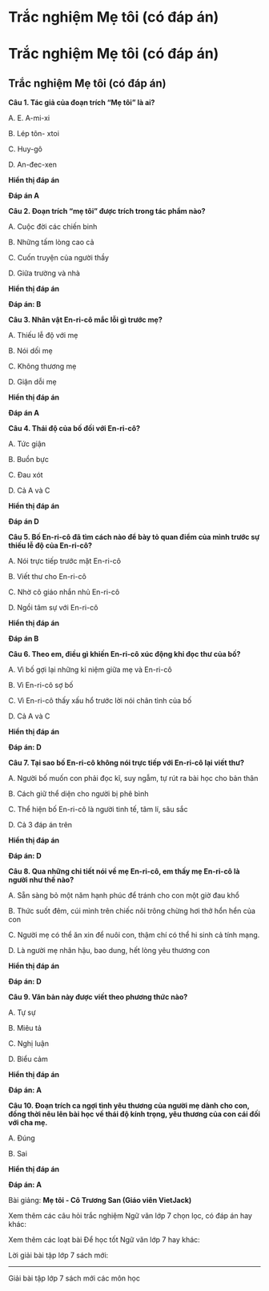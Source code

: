 # Trắc nghiệm Mẹ tôi (có đáp án)

# Trắc nghiệm Mẹ tôi (có đáp án)

## Trắc nghiệm Mẹ tôi (có đáp án)

**Câu 1. Tác giả của đoạn trích “Mẹ tôi” là ai?**

A. E. A-mi-xi

B. Lép tôn- xtoi

C. Huy-gô

D. An-đec-xen

**Hiển thị đáp án**

**Đáp án A**

**Câu 2. Đoạn trích “mẹ tôi” được trích trong tác phẩm nào?**

A. Cuộc đời các chiến binh

B. Những tấm lòng cao cả

C. Cuốn truyện của người thầy

D. Giữa trường và nhà

**Hiển thị đáp án**

**Đáp án: B**

**Câu 3. Nhân vật En-ri-cô mắc lỗi gì trước mẹ?**

A. Thiếu lễ độ với mẹ

B. Nói dối mẹ

C. Không thương mẹ

D. Giận dỗi mẹ

**Hiển thị đáp án**

**Đáp án A**

**Câu 4. Thái độ của bố đối với En-ri-cô?**

A. Tức giận

B. Buồn bực

C. Đau xót

D. Cả A và C

**Hiển thị đáp án**

**Đáp án D**

**Câu 5. Bố En-ri-cô đã tìm cách nào để bày tỏ quan điểm của mình trước sự thiếu lễ độ của En-ri-cô?**

A. Nói trực tiếp trước mặt En-ri-cô

B. Viết thư cho En-ri-cô

C. Nhờ cô giáo nhắn nhủ En-ri-cô 

D. Ngồi tâm sự với En-ri-cô

**Hiển thị đáp án**

**Đáp án B**

**Câu 6. Theo em, điều gì khiến En-ri-cô xúc động khi đọc thư của bố?**

A. Vì bố gợi lại những kỉ niệm giữa mẹ và En-ri-cô

B. Vì En-ri-cô sợ bố

C. Vì En-ri-cô thấy xấu hổ trước lời nói chân tình của bố

D. Cả A và C

**Hiển thị đáp án**

**Đáp án: D**

**Câu 7. Tại sao bố En-ri-cô không nói trực tiếp với En-ri-cô lại viết thư?**

A. Người bố muốn con phải đọc kĩ, suy ngẫm, tự rút ra bài học cho bản thân

B. Cách giữ thể diện cho người bị phê bình

C. Thể hiện bố En-ri-cô là người tinh tế, tâm lí, sâu sắc

D. Cả 3 đáp án trên

**Hiển thị đáp án**

**Đáp án: D**

**Câu 8. Qua những chi tiết nói về mẹ En-ri-cô, em thấy mẹ En-ri-cô là người như thế nào?**

A. Sẵn sàng bỏ một năm hạnh phúc để tránh cho con một giờ đau khổ

B. Thức suốt đêm, cúi mình trên chiếc nôi trông chừng hơi thở hổn hển của con

C. Người mẹ có thể ăn xin để nuôi con, thậm chí có thể hi sinh cả tính mạng.

D. Là người mẹ nhân hậu, bao dung, hết lòng yêu thương con

**Hiển thị đáp án**

**Đáp án: D**

**Câu 9. Văn bản này được viết theo phương thức nào?**

A. Tự sự

B. Miêu tả

C. Nghị luận

D. Biểu cảm

**Hiển thị đáp án**

**Đáp án: A**

**Câu 10. Đoạn trích ca ngợi tình yêu thương của người mẹ dành cho con, đồng thời nêu lên bài học về thái độ kính trọng, yêu thương của con cái đối với cha mẹ.**

A. Đúng

B. Sai

**Hiển thị đáp án**

**Đáp án: A**

Bài giảng: **Mẹ tôi - Cô Trương San (Giáo viên VietJack)**

Xem thêm các câu hỏi trắc nghiệm Ngữ văn lớp 7 chọn lọc, có đáp án hay khác:

Xem thêm các loạt bài Để học tốt Ngữ văn lớp 7 hay khác:

Lời giải bài tập lớp 7 sách mới:

* * *

Giải bài tập lớp 7 sách mới các môn học
